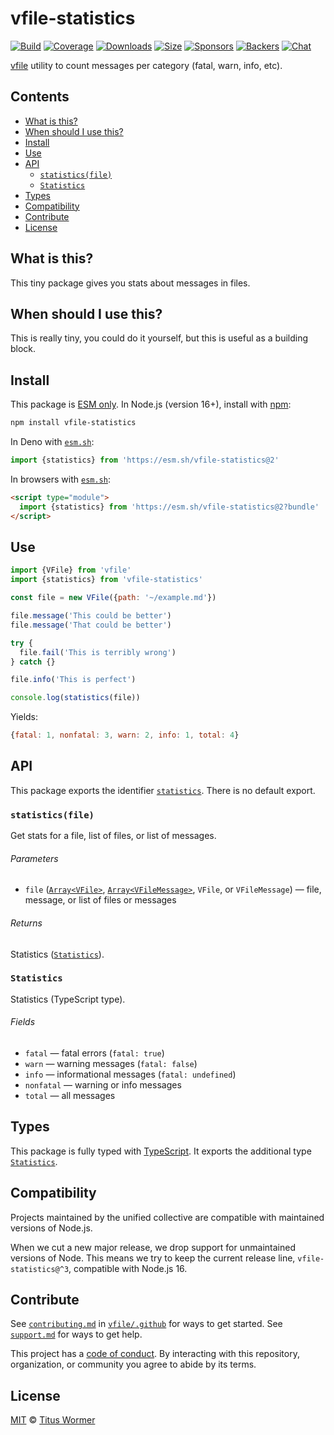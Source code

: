 # vfile-statistics

[![Build][build-badge]][build]
[![Coverage][coverage-badge]][coverage]
[![Downloads][downloads-badge]][downloads]
[![Size][size-badge]][size]
[![Sponsors][sponsors-badge]][collective]
[![Backers][backers-badge]][collective]
[![Chat][chat-badge]][chat]

[vfile][] utility to count messages per category (fatal, warn, info, etc).

## Contents

*   [What is this?](#what-is-this)
*   [When should I use this?](#when-should-i-use-this)
*   [Install](#install)
*   [Use](#use)
*   [API](#api)
    *   [`statistics(file)`](#statisticsfile)
    *   [`Statistics`](#statistics)
*   [Types](#types)
*   [Compatibility](#compatibility)
*   [Contribute](#contribute)
*   [License](#license)

## What is this?

This tiny package gives you stats about messages in files.

## When should I use this?

This is really tiny, you could do it yourself, but this is useful as a building
block.

## Install

This package is [ESM only][esm].
In Node.js (version 16+), install with [npm][]:

```sh
npm install vfile-statistics
```

In Deno with [`esm.sh`][esmsh]:

```js
import {statistics} from 'https://esm.sh/vfile-statistics@2'
```

In browsers with [`esm.sh`][esmsh]:

```html
<script type="module">
  import {statistics} from 'https://esm.sh/vfile-statistics@2?bundle'
</script>
```

## Use

```js
import {VFile} from 'vfile'
import {statistics} from 'vfile-statistics'

const file = new VFile({path: '~/example.md'})

file.message('This could be better')
file.message('That could be better')

try {
  file.fail('This is terribly wrong')
} catch {}

file.info('This is perfect')

console.log(statistics(file))
```

Yields:

```js
{fatal: 1, nonfatal: 3, warn: 2, info: 1, total: 4}
```

## API

This package exports the identifier [`statistics`][api-statistics].
There is no default export.

### `statistics(file)`

Get stats for a file, list of files, or list of messages.

###### Parameters

*   `file` ([`Array<VFile>`][vfile], [`Array<VFileMessage>`][vfile-message],
    `VFile`, or `VFileMessage`)
    — file, message, or list of files or messages

###### Returns

Statistics ([`Statistics`][api-statistics-map]).

### `Statistics`

Statistics (TypeScript type).

###### Fields

*   `fatal` — fatal errors (`fatal: true`)
*   `warn` — warning messages (`fatal: false`)
*   `info` — informational messages (`fatal: undefined`)
*   `nonfatal` — warning or info messages
*   `total` — all messages

## Types

This package is fully typed with [TypeScript][].
It exports the additional type [`Statistics`][api-statistics-map].

## Compatibility

Projects maintained by the unified collective are compatible with maintained
versions of Node.js.

When we cut a new major release, we drop support for unmaintained versions of
Node.
This means we try to keep the current release line, `vfile-statistics@^3`,
compatible with Node.js 16.

## Contribute

See [`contributing.md`][contributing] in [`vfile/.github`][health] for ways to
get started.
See [`support.md`][support] for ways to get help.

This project has a [code of conduct][coc].
By interacting with this repository, organization, or community you agree to
abide by its terms.

## License

[MIT][license] © [Titus Wormer][author]

<!-- Definitions -->

[build-badge]: https://github.com/vfile/vfile-statistics/workflows/main/badge.svg

[build]: https://github.com/vfile/vfile-statistics/actions

[coverage-badge]: https://img.shields.io/codecov/c/github/vfile/vfile-statistics.svg

[coverage]: https://codecov.io/github/vfile/vfile-statistics

[downloads-badge]: https://img.shields.io/npm/dm/vfile-statistics.svg

[downloads]: https://www.npmjs.com/package/vfile-statistics

[size-badge]: https://img.shields.io/badge/dynamic/json?label=minzipped%20size&query=$.size.compressedSize&url=https://deno.bundlejs.com/?q=vfile-statistics

[size]: https://bundlejs.com/?q=vfile-statistics

[sponsors-badge]: https://opencollective.com/unified/sponsors/badge.svg

[backers-badge]: https://opencollective.com/unified/backers/badge.svg

[collective]: https://opencollective.com/unified

[chat-badge]: https://img.shields.io/badge/chat-discussions-success.svg

[chat]: https://github.com/vfile/vfile/discussions

[npm]: https://docs.npmjs.com/cli/install

[esm]: https://gist.github.com/sindresorhus/a39789f98801d908bbc7ff3ecc99d99c

[esmsh]: https://esm.sh

[typescript]: https://www.typescriptlang.org

[contributing]: https://github.com/vfile/.github/blob/main/contributing.md

[support]: https://github.com/vfile/.github/blob/main/support.md

[health]: https://github.com/vfile/.github

[coc]: https://github.com/vfile/.github/blob/main/code-of-conduct.md

[license]: license

[author]: https://wooorm.com

[vfile]: https://github.com/vfile/vfile

[vfile-message]: https://github.com/vfile/vfile-message

[api-statistics]: #statisticsfile

[api-statistics-map]: #statistics
